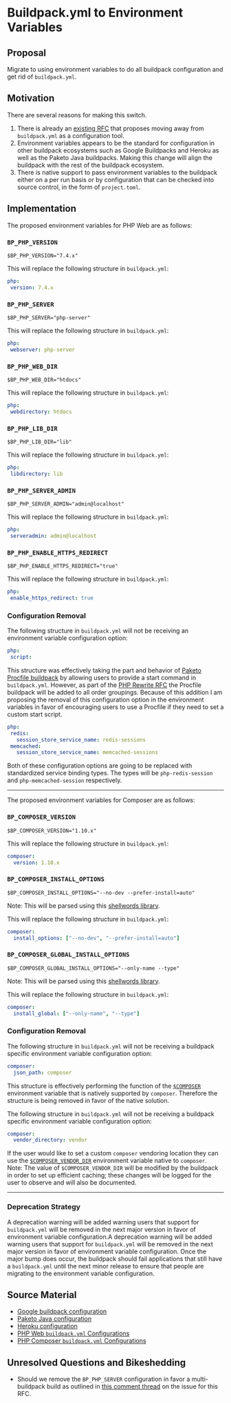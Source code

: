 # Buildpack.yml to Environment Variables

## Proposal

Migrate to using environment variables to do all buildpack configuration and
get rid of `buildpack.yml`.

## Motivation

There are several reasons for making this switch.
1. There is already an [existing RFC](https://github.com/paketo-buildpacks/rfcs/blob/main/text/0026-environment-variable-configuration-of-buildpacks.md)
   that proposes moving away from `buildpack.yml` as a configuration tool.
1. Environment variables appears to be the standard for configuration in other
   buildpack ecosystems such as Google Buildpacks and Heroku as well as the
   Paketo Java buildpacks. Making this change will align the buildpack with the
   rest of the buildpack ecosystem.
1. There is native support to pass environment variables to the buildpack
   either on a per run basis or by configuration that can be checked into
   source control, in the form of `project.toml`.

## Implementation

The proposed environment variables for PHP Web are as follows:

### `BP_PHP_VERSION`
```shell
$BP_PHP_VERSION="7.4.x"
```

This will replace the following structure in `buildpack.yml`:
```yaml
php:
 version: 7.4.x
```

### `BP_PHP_SERVER`
```shell
$BP_PHP_SERVER="php-server"
```

This will replace the following structure in `buildpack.yml`:
```yaml
php:
 webserver: php-server
```
### `BP_PHP_WEB_DIR`
```shell
$BP_PHP_WEB_DIR="htdocs"
```

This will replace the following structure in `buildpack.yml`:
```yaml
php:
 webdirectory: htdocs
```

### `BP_PHP_LIB_DIR`
```shell
$BP_PHP_LIB_DIR="lib"
```

This will replace the following structure in `buildpack.yml`:
```yaml
php:
 libdirectory: lib
```

### `BP_PHP_SERVER_ADMIN`
```shell
$BP_PHP_SERVER_ADMIN="admin@localhost"
```

This will replace the following structure in `buildpack.yml`:
```yaml
php:
 serveradmin: admin@localhost
```

### `BP_PHP_ENABLE_HTTPS_REDIRECT`
```shell
$BP_PHP_ENABLE_HTTPS_REDIRECT="true"
```

This will replace the following structure in `buildpack.yml`:
```yaml
php:
 enable_https_redirect: true
```

### Configuration Removal
The following structure in `buildpack.yml` will not be receiving an environment
variable configuration option:
```yaml
php:
 script:
```
This structure was effectively taking the part and behavior of [Paketo Procfile
buildpack](https://github.com/paketo-buildpacks/procfile) by allowing users to
provide a start command in `buildpack.yml`. However, as part of the [PHP Rewrite RFC](https://github.com/paketo-buildpacks/rfcs/blob/main/text/php/0001-restructure.md)
the Procfile buildpack will be added to all order groupings. Because of this
addition I am proposing the removal of this configuration option in the
environment variables in favor of encouraging users to use a Procfile if they
need to set a custom start script.

```yaml
php:
 redis:
   session_store_service_name: redis-sessions
 memcached:
   session_store_service_name: memcached-sessions
```
Both of these configuration options are going to be replaced with standardized
service binding types. The types will be `php-redis-session` and
`php-memcached-session` respectively.

---
The proposed environment variables for Composer are as follows:

### `BP_COMPOSER_VERSION`
```shell
$BP_COMPOSER_VERSION="1.10.x"
```

This will replace the following structure in `buildpack.yml`:
```yaml
composer:
  version: 1.10.x
```
### `BP_COMPOSER_INSTALL_OPTIONS`
```shell
$BP_COMPOSER_INSTALL_OPTIONS="--no-dev --prefer-install=auto"
```

Note: This will be parsed using this [shellwords library](https://github.com/mattn/go-shellwords).

This will replace the following structure in `buildpack.yml`:
```yaml
composer:
  install_options: ["--no-dev", "--prefer-install=auto"]
```
### `BP_COMPOSER_GLOBAL_INSTALL_OPTIONS`
```shell
$BP_COMPOSER_GLOBAL_INSTALL_OPTIONS="--only-name --type"
```

Note: This will be parsed using this [shellwords library](https://github.com/mattn/go-shellwords).

This will replace the following structure in `buildpack.yml`:
```yaml
composer:
  install_global: ["--only-name", "--type"]
```

### Configuration Removal
The following structure in `buildpack.yml` will not be receiving a buildpack
specific environment variable configuration option:
```yaml
composer:
  json_path: composer
```
This structure is effectively performing the function of the
[`$COMPOSER`](https://getcomposer.org/doc/03-cli.md#composer) environment
variable that is natively supported by `composer`. Therefore the structure is
being removed in favor of the native solution.

The following structure in `buildpack.yml` will not be receiving a buildpack
specific environment variable configuration option:
```yaml
composer:
  vendor_directory: vendor
```
If the user would like to set a custom `composer` vendoring location they can
use the
[`$COMPOSER_VENDOR_DIR`](https://getcomposer.org/doc/03-cli.md#composer-vendor-dir)
environment variable native to `composer`.
Note:
The value of `$COMPOSER_VENDOR_DIR` will be modified by the buildpack in order
to set up efficient caching; these changes will be logged for the user to
observe and will also be documented.

---

### Deprecation Strategy

A deprecation warning will be added warning users that support for
`buildpack.yml` will be removed in the next major version in favor of
environment variable configuration.A deprecation warning will be added warning
users that support for `buildpack.yml` will be removed in the next major
version in favor of environment variable configuration. Once the major bump
does occur, the buildpack should fail applications that still have a
`buildpack.yml` until the next minor release to ensure that people are
migrating to the environment variable configuration.

## Source Material
* [Google buildpack configuration](https://github.com/GoogleCloudPlatform/buildpacks#language-idiomatic-configuration-options)
* [Paketo Java configuration](https://paketo.io/docs/buildpacks/language-family-buildpacks/java)
* [Heroku configuration](https://github.com/heroku/java-buildpack#customizing)
* [PHP Web `buildpack.yml` Configurations](https://github.com/paketo-buildpacks/php-web#buildpackyml-configurations)
* [PHP Composer `buildpack.yml` Configurations](https://github.com/paketo-buildpacks/php-composer#buildpackyml-configurations)

## Unresolved Questions and Bikeshedding

- Should we remove the `BP_PHP_SERVER` configuration in favor a multi-buildpack
  build as outlined in [this comment thread](https://github.com/paketo-buildpacks/php/issues/472)
  on the issue for this RFC.
